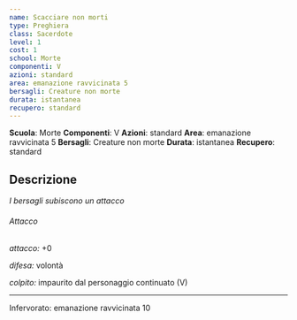 ```yaml
---
name: Scacciare non morti
type: Preghiera
class: Sacerdote
level: 1
cost: 1
school: Morte
componenti: V
azioni: standard
area: emanazione ravvicinata 5
bersagli: Creature non morte
durata: istantanea
recupero: standard
---
```

**Scuola**: Morte
**Componenti**: V
**Azioni**: standard
**Area**: emanazione ravvicinata 5
**Bersagli**: Creature non morte
**Durata**: istantanea
**Recupero**: standard

**Descrizione**
-

*I bersagli subiscono un attacco*

###### Attacco

*attacco:* +0

*difesa:* volontà

*colpito:* impaurito dal personaggio continuato (V)

---

Infervorato: emanazione ravvicinata 10